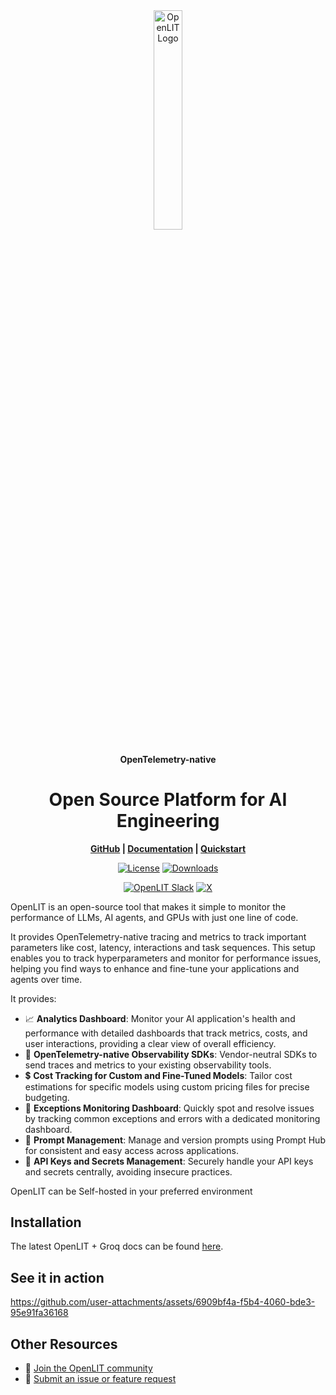 <div align="center">
<img src="https://github.com/openlit/.github/blob/main/profile/assets/wide-logo-no-bg.png?raw=true" alt="OpenLIT Logo" width="30%">

#### OpenTelemetry-native

# Open Source Platform for AI Engineering

**[GitHub](https://github.com/openlit/openlit/) | [Documentation](https://docs.openlit.io/) | [Quickstart](-getting-started-with-llm-observability)** 


[![License](https://img.shields.io/github/license/openlit/openlit?label=License&logo=github&color=f80&logoColor=white)](https://github.com/openlit/openlit/blob/main/LICENSE)
[![Downloads](https://static.pepy.tech/badge/openlit/month)](https://pepy.tech/project/openlit)

[![OpenLIT Slack](https://img.shields.io/badge/OpenLIT_Slack-4A154B?logo=slack&logoColor=white)](https://join.slack.com/t/openlit/shared_invite/zt-2etnfttwg-TjP_7BZXfYg84oAukY8QRQ)
[![X](https://img.shields.io/badge/follow-%40openlit__io-1DA1F2?logo=x&style=social)](https://twitter.com/openlit_io)
</div>

OpenLIT is an open-source tool that makes it simple to monitor the performance of LLMs, AI agents, and GPUs with just one line of code.

It provides OpenTelemetry-native tracing and metrics to track important parameters like cost, latency, interactions and task sequences. 
This setup enables you to track hyperparameters and monitor for performance issues, helping you find ways to enhance and fine-tune your applications and agents over time.

It provides:

- 📈 **Analytics Dashboard**: Monitor your AI application's health and performance with detailed dashboards that track metrics, costs, and user interactions, providing a clear view of overall efficiency.
- 🔌 **OpenTelemetry-native Observability SDKs**: Vendor-neutral SDKs to send traces and metrics to your existing observability tools. 
- 💲 **Cost Tracking for Custom and Fine-Tuned Models**: Tailor cost estimations for specific models using custom pricing files for precise budgeting.
- 🐛 **Exceptions Monitoring Dashboard**: Quickly spot and resolve issues by tracking common exceptions and errors with a dedicated monitoring dashboard.
- 💭 **Prompt Management**: Manage and version prompts using Prompt Hub for consistent and easy access across applications.
- 🔑 **API Keys and Secrets Management**: Securely handle your API keys and secrets centrally, avoiding insecure practices.

OpenLIT can be Self-hosted in your preferred environment

## Installation

The latest OpenLIT + Groq docs can be found [here](https://docs.openlit.io/latest/integrations/groq).

## See it in action

https://github.com/user-attachments/assets/6909bf4a-f5b4-4060-bde3-95e91fa36168

## Other Resources
- 🤝 [Join the OpenLIT community](https://join.slack.com/t/openlit/shared_invite/zt-2etnfttwg-TjP_7BZXfYg84oAukY8QRQ)
- 🐛 [Submit an issue or feature request](https://github.com/openlit/openlit/issues)
